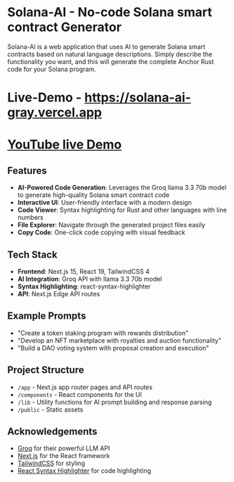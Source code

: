 # Solana-AI - No-code Solana smart contract Generator

Solana-AI is a web application that uses AI to generate Solana smart contracts based on natural language descriptions. Simply describe the functionality you want, and this will generate the complete Anchor Rust code for your Solana program.

# Live-Demo - https://solana-ai-gray.vercel.app
# [YouTube live Demo](https://www.youtube.com/watch?v=cymhGz79y7g)


## Features

- **AI-Powered Code Generation**: Leverages the Groq llama 3.3 70b model to generate high-quality Solana smart contract code
- **Interactive UI**: User-friendly interface with a modern design
- **Code Viewer**: Syntax highlighting for Rust and other languages with line numbers
- **File Explorer**: Navigate through the generated project files easily
- **Copy Code**: One-click code copying with visual feedback

## Tech Stack

- **Frontend**: Next.js 15, React 19, TailwindCSS 4
- **AI Integration**: Groq API with llama 3.3 70b model
- **Syntax Highlighting**: react-syntax-highlighter
- **API**: Next.js Edge API routes

## Example Prompts

- "Create a token staking program with rewards distribution"
- "Develop an NFT marketplace with royalties and auction functionality"
- "Build a DAO voting system with proposal creation and execution"

## Project Structure

- `/app` - Next.js app router pages and API routes
- `/components` - React components for the UI
- `/lib` - Utility functions for AI prompt building and response parsing
- `/public` - Static assets

## Acknowledgements

- [Groq](https://groq.com) for their powerful LLM API
- [Next.js](https://nextjs.org) for the React framework
- [TailwindCSS](https://tailwindcss.com) for styling
- [React Syntax Highlighter](https://github.com/react-syntax-highlighter/react-syntax-highlighter) for code highlighting
